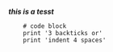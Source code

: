 **_this is a tesst_**
```
    # code block
    print '3 backticks or'
    print 'indent 4 spaces'
```
